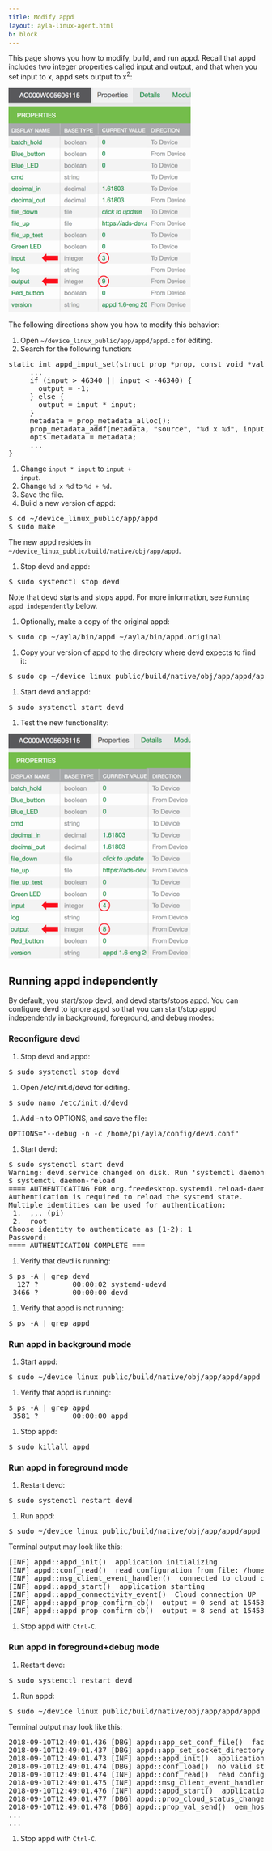 ```yaml
---
title: Modify appd
layout: ayla-linux-agent.html
b: block
---
```


This page shows you how to modify, build, and run appd. Recall that appd includes two integer properties called input and output, and that when you set input to x, appd sets output to x<sup>2</sup>:

<img src="properties-001.png" width="360">

The following directions show you how to modify this behavior:

1. Open <code>~/device_linux_public/app/appd/appd.c</code> for editing.
1. Search for the following function:
<pre>
static int appd_input_set(struct prop &#42;prop, const void &#42;val, size_t len, const struct op_args &#42;args) {
     ...
     if (input > 46340 || input < -46340) {
       output = -1;
     } else {
       output = input &#42; input;
     }
     metadata = prop_metadata_alloc();
     prop_metadata_addf(metadata, "source", "%d x %d", input, input);
     opts.metadata = metadata;
     ...
}
</pre>
1. Change <code>input * input</code> to <code>input + input</code>.
1. Change <code>%d x %d</code> to <code>%d + %d</code>.
1. Save the file.
1. Build a new version of appd:
<pre>
$ cd &#126;/device_linux_public/app/appd
$ sudo make
</pre>
The new appd resides in <code>&#126;/device_linux_public/build/native/obj/app/appd</code>.
1. Stop devd and appd:
<pre>
$ sudo systemctl stop devd
</pre>
Note that devd starts and stops appd. For more information, see <code>Running appd independently</code> below.
1. Optionally, make a copy of the original appd:
<pre>
$ sudo cp ~/ayla/bin/appd ~/ayla/bin/appd.original
</pre>
1. Copy your version of appd to the directory where devd expects to find it:
<pre>
$ sudo cp ~/device_linux_public/build/native/obj/app/appd/appd ~/ayla/bin/appd
</pre>
1. Start devd and appd:
<pre>
$ sudo systemctl start devd  
</pre>
1. Test the new functionality:
<img src="properties-002.png" width="360">

## Running appd independently

By default, you start/stop devd, and devd starts/stops appd. You can configure devd to ignore appd so that you can start/stop appd independently in background, foreground, and debug modes:

### Reconfigure devd

1. Stop devd and appd:
<pre>
$ sudo systemctl stop devd
</pre>
1. Open /etc/init.d/devd for editing.
<pre>
$ sudo nano /etc/init.d/devd
</pre>
1. Add -n to OPTIONS, and save the file:
<pre>
OPTIONS="--debug -n -c /home/pi/ayla/config/devd.conf"
</pre>
1. Start devd:
<pre>
$ sudo systemctl start devd
Warning: devd.service changed on disk. Run 'systemctl daemon-reload' to reload units.
$ systemctl daemon-reload
==== AUTHENTICATING FOR org.freedesktop.systemd1.reload-daemon ===
Authentication is required to reload the systemd state.
Multiple identities can be used for authentication:
 1.  ,,, (pi)
 2.  root
Choose identity to authenticate as (1-2): 1
Password: 
==== AUTHENTICATION COMPLETE ===
</pre>
1. Verify that devd is running:
<pre>
$ ps -A | grep devd
  127 ?        00:00:02 systemd-udevd
 3466 ?        00:00:00 devd
</pre>
1. Verify that appd is not running:
<pre>
$ ps -A | grep appd
</pre>

### Run appd in background mode

1. Start appd:
<pre>
$ sudo &#126;/device_linux_public/build/native/obj/app/appd/appd -c /home/pi/ayla/config/appd.conf
</pre>
1. Verify that appd is running:
<pre>
$ ps -A | grep appd
 3581 ?        00:00:00 appd
</pre>
1. Stop appd:
<pre>
$ sudo killall appd
</pre>

### Run appd in foreground mode

1. Restart devd:
<pre>
$ sudo systemctl restart devd
</pre>
1. Run appd:
<pre>
$ sudo &#126;/device_linux_public/build/native/obj/app/appd/appd -f -c /home/pi/ayla/config/appd.conf
</pre>
Terminal output may look like this:
<pre>
[INF] appd::appd_init()  application initializing
[INF] appd::conf_read()  read configuration from file: /home/pi/ayla/config/appd.conf.startup
[INF] appd::msg_client_event_handler()  connected to cloud client
[INF] appd::appd_start()  application starting
[INF] appd::appd_connectivity_event()  Cloud connection UP
[INF] appd::appd_prop_confirm_cb()  output = 0 send at 1545320451361 to dests 1 succeeded
[INF] appd::appd_prop_confirm_cb()  output = 8 send at 1545320452132 to dests 1 succeeded
</pre>
1. Stop appd with <code>Ctrl-C</code>.

### Run appd in foreground+debug mode

1. Restart devd:
<pre>
$ sudo systemctl restart devd
</pre>
1. Run appd:
<pre>
$ sudo &#126;/device_linux_public/build/native/obj/app/appd/appd -f -d -c /home/pi/ayla/config/appd.conf
</pre>
Terminal output may look like this:
<pre>
2018-09-10T12:49:01.436 [DBG] appd::app_set_conf_file()  factory config: /home/pi/ayla/config/appd.conf, startup config dir: default
2018-09-10T12:49:01.437 [DBG] appd::app_set_socket_directory()  socket dir: /run
2018-09-10T12:49:01.473 [INF] appd::appd_init()  application initializing
2018-09-10T12:49:01.474 [DBG] appd::conf_load()  no valid startup config: /home/pi/ayla/config/appd.conf.startup
2018-09-10T12:49:01.474 [INF] appd::conf_read()  read configuration from file: /home/pi/ayla/config/appd.conf
2018-09-10T12:49:01.475 [INF] appd::msg_client_event_handler()  connected to cloud client
2018-09-10T12:49:01.476 [INF] appd::appd_start()  application starting
2018-09-10T12:49:01.477 [DBG] appd::prop_cloud_status_changed()  resending prop: oem_host_version
2018-09-10T12:49:01.478 [DBG] appd::prop_val_send()  oem_host_version
...
...
</pre>
1. Stop appd with <code>Ctrl-C</code>.
